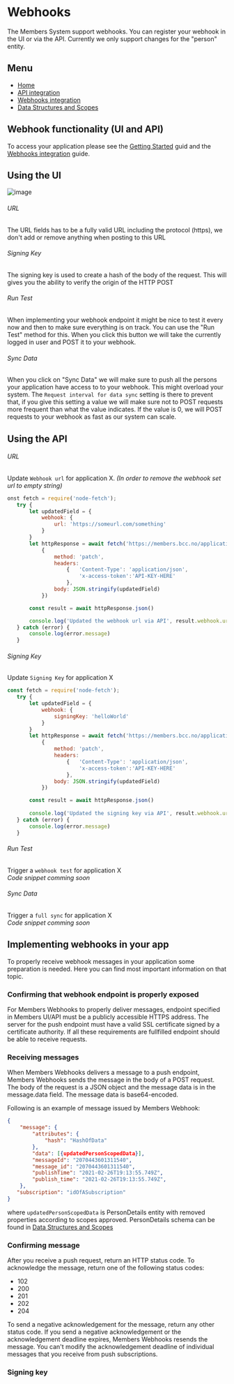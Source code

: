 # Webhooks
The Members System support webhooks. You can register your webhook in the UI or via the API. Currently we only support changes for the "person" entity.
## Menu
- [Home](index.md)
- [API integration](api-integration.md)
- [Webhooks integration](webhooks.md)
- [Data Structures and Scopes](data-structures-and-scopes.md)


## Webhook functionality (UI and API)
To access your application please see the [Getting Started](index.md) guid and the [Webhooks integration](webhooks.md) guide.
## Using the UI
![image](https://user-images.githubusercontent.com/12196246/126508777-0de66d0e-d1ab-49dd-971d-40c71776ccc0.png)
###### URL
The URL fields has to be a fully valid URL including the protocol (https), we don't add or remove anything when posting to this URL
###### Signing Key
The signing key is used to create a hash of the body of the request. This will gives you the ability to verify the origin of the HTTP POST  
###### Run Test
When implementing your webhook endpoint it might be nice to test it every now and then to make sure everything is on track. You can use the "Run Test" method for this. When you click this button we will take the currently logged in user and POST it to your webhook.
###### Sync Data
When you click on "Sync Data" we will make sure to push all the persons your application have access to to your webhook. This might overload your system. The `Request interval for data sync` setting is there to prevent that, if you give this setting a value we will make sure not to POST requests more frequent than what the value indicates. If the value is 0, we will POST requests to your webhook as fast as our system can scale.
 
## Using the API
###### URL
Update `Webhook url` for application X. _(In order to remove the webhook set url to empty string)_
 ```js
 onst fetch = require('node-fetch');
    try {
        let updatedField = {
            webhook: {
                url: 'https://someurl.com/something'
            }
        }
        let httpResponse = await fetch('https://members.bcc.no/application/{APPLICATION-ID}',
            {
                method: 'patch',
                headers:
                    {   'Content-Type': 'application/json',
                        'x-access-token':'API-KEY-HERE'
                    },
                body: JSON.stringify(updatedField)
            })

        const result = await httpResponse.json()

        console.log('Updated the webhook url via API', result.webhook.url)
    } catch (error) {
        console.log(error.message)
    }
 ```
###### Signing Key
Update `Signing Key` for application X
 ```js
 const fetch = require('node-fetch');
    try {
        let updatedField = {
            webhook: {
                signingKey: 'helloWorld'
            }
        }
        let httpResponse = await fetch('https://members.bcc.no/application/{APPLICATION-ID}',
            {
                method: 'patch',
                headers:
                    {   'Content-Type': 'application/json',
                        'x-access-token':'API-KEY-HERE'
                    },
                body: JSON.stringify(updatedField)
            })

        const result = await httpResponse.json()
        
        console.log('Updated the signing key via API', result.webhook.url)
    } catch (error) {
        console.log(error.message)
    }
 ```
###### Run Test
Trigger a `webhook test` for application X
<br />
_Code snippet comming soon_
 
###### Sync Data
Trigger a `full sync` for application X
<br />
_Code snippet comming soon_

## Implementing webhooks in your app
To properly receive webhook messages in your application some preparation is needed.
Here you can find most important information on that topic.

### Confirming that webhook endpoint is properly exposed
For Members Webhooks to properly deliver messages, endpoint specified in Members UI/API must be a publicly accessible HTTPS address. The server for the push endpoint must have a valid SSL certificate signed by a certificate authority. If all these requirements are fullfilled endpoint should be able to receive requests.

### Receiving messages
When Members Webhooks delivers a message to a push endpoint, Members Webhooks sends the message in the body of a POST request. The body of the request is a JSON object and the message data is in the message.data field. The message data is base64-encoded.

Following is an example of message issued by Members Webhook:
```json
{
    "message": {
        "attributes": {
            "hash": "HashOfData"
        },
        "data": [{updatedPersonScopedData}],
        "messageId": "2070443601311540",
        "message_id": "2070443601311540",
        "publishTime": "2021-02-26T19:13:55.749Z",
        "publish_time": "2021-02-26T19:13:55.749Z",
    },
   "subscription": "idOfASubscription"
}
```
where ``` updatedPersonScopedData ``` is PersonDetails entity with removed properties according to scopes approved. PersonDetails schema can be found in [Data Structures and Scopes](data-structures-and-scopes.md)

### Confirming message
After you receive a push request, return an HTTP status code. To acknowledge the message, return one of the following status codes:
* 102
* 200
* 201
* 202
* 204

To send a negative acknowledgement for the message, return any other status code. If you send a negative acknowledgement or the acknowledgement deadline expires, Members Webhooks resends the message. You can't modify the acknowledgement deadline of individual messages that you receive from push subscriptions.

### Signing key

